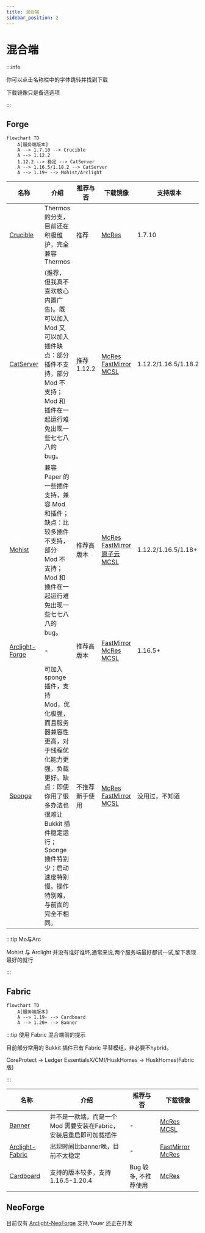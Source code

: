 ```yaml
---
title: 混合端
sidebar_position: 2
---
```


# 混合端

:::info

你可以点击名称栏中的字体跳转并找到下载

下载镜像只是备选选项

:::

## Forge

```mermaid
flowchart TD
    A[服务端版本]
    A --> 1.7.10 --> Crucible
    A --> 1.12.2
    1.12.2 --> 稳定 --> CatServer
    A --> 1.16.5/1.18.2 --> CatServer
    A --> 1.19+ --> Mohist/Arclight
```

<!--markdownlint-disable line-length-->

| 名称                                                           | 介绍                                                                                                                                        | 推荐与否     | 下载镜像                                                                                                                                                                                                             | 支持版本                  |
|--------------------------------------------------------------|-------------------------------------------------------------------------------------------------------------------------------------------|----------|------------------------------------------------------------------------------------------------------------------------------------------------------------------------------------------------------------------|-----------------------|
| [Crucible](https://github.com/CrucibleMC/Crucible)           | Thermos的分支，目前还在积极维护，完全兼容Thermos                                                                                                           | 推荐       | [McRes](https://www.123pan.com/s/HRhfjv-3ey8v.html)                                                                                                                                                              | 1.7.10                |
| [CatServer](https://catmc.org/)                              | (推荐，但我真不喜欢核心内置广告)。既可以加入 Mod 又可以加入插件缺点：部分插件不支持，部分 Mod 不支持； Mod 和插件在一起运行难免出现一些七七八八的 bug。                                                    | 推荐1.12.2 | [McRes](https://mcres.cn/downloads/catserver.html) [FastMirror](https://www.fastmirror.net/#/download/CatServer) [MCSL](https://sync.mcsl.com.cn/core/CatServer)                                                 | 1.12.2/1.16.5/1.18.2/ |
| [Mohist](https://mohistmc.com/software/mohist)               | 兼容 Paper 的一些插件支持，兼容 Mod 和插件；缺点：比较多插件不支持，部分 Mod 不支持； Mod 和插件在一起运行难免出现一些七七八八的 bug。                                                            | 推荐高版本    | [McRes](https://mcres.cn/downloads/mohist.html) [FastMirror](https://www.fastmirror.net/#/download/Mohist) [原子云](https://res.nullatom.com/Minecraft/Server/Mohist/) [MCSL](https://sync.mcsl.com.cn/core/Mohist) | 1.12.2/1.16.5/1.18+   |
| [Arclight-Forge](https://github.com/IzzelAliz/Arclight)      | -                                                                                                                                         | 推荐高版本    | [FastMirror](https://www.fastmirror.net/#/download/Arclight) [McRes](https://mcres.cn/downloads/arclight.html) [MCSL](https://sync.mcsl.com.cn/core/Arclight)                                                    | 1.16.5+               |
| [Sponge](https://spongepowered.org/]Sponge)                  | 可加入sponge插件，支持 Mod，优化极强，而且服务器兼容性更高，对于线程优化能力更强，负载更好。缺点：即使你用了很多办法也很难让 Bukkit 插件稳定运行；Sponge插件特别少；启动速度特别慢。操作特别难，与前面的完全不相同。                      | 不推荐新手使用  | [McRes](https://mcres.cn/downloads/spongeforge.html) [FastMirror](https://www.fastmirror.net/#/download/SpongeForge)  [MCSL](https://sync.mcsl.com.cn/core/SpongeForge)                                          | 没用过，不知道               |

:::tip Mo与Arc

Mohist 与 Arclight 并没有谁好谁坏,通常来说,两个服务端最好都试一试,留下表现最好的就行

:::

## Fabric

```mermaid
flowchart TD
    A[服务端版本]
    A --> 1.19- --> Cardboard
    A --> 1.20+ --> Banner
```

:::tip 使用 Fabric 混合端前的提示

目前部分常用的 Bukkit 插件已有 Fabric 平替模组，非必要不hybrid。

CoreProtect -> Ledger
EssentialsX/CMI/HuskHomes -> HuskHomes(Fabric 版)

:::

| 名称                                                       | 介绍                                      | 推荐与否 | 下载镜像                                                                                                           |
|----------------------------------------------------------|-----------------------------------------|------|----------------------------------------------------------------------------------------------------------------|
| [Banner](https://new.mohistmc.com/software/banner)       | 并不是一款端，而是一个 Mod 需要安装在Fabric，安装后重启即可加载插件 | -    | [McRes](https://mcres.cn/downloads/banner.html) [MCSL](https://sync.mcsl.com.cn/core/Banner)                   |
| [Arclight-Fabric](https://github.com/IzzelAliz/Arclight) | 出现时间比banner晚，目前不太稳定                     | -    | [FastMirror](https://www.fastmirror.net/#/download/Arclight) [McRes](https://mcres.cn/downloads/arclight.html) |
| [Cardboard](https://cardboardpowered.org/)               | 支持的版本较多，支持1.16.5-1.20.4                 | Bug 较多, 不推荐使用 | [McRes](https://mcres.cn/downloads/carboard.html)                                                              |

<!--markdownlint-enable line-length-->

## NeoForge

目前仅有 [Arclight-NeoForge](https://github.com/IzzelAliz/Arclight) 支持,Youer 还正在开发
